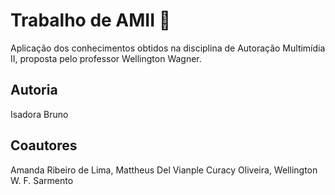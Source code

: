 # Trabalho de AMII 🤡
Aplicação dos conhecimentos obtidos na disciplina de Autoração Multimídia II, proposta pelo professor Wellington Wagner.
## Autoria
Isadora Bruno
## Coautores
Amanda Ribeiro de Lima, Mattheus Del Vianple Curacy Oliveira, Wellington W. F. Sarmento